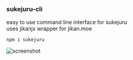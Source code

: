 ### sukejuru-cli
easy to use command line interface for sukejuru      
uses jikanjs wrapper for jikan.moe

`npm i sukejuru`

![screenshot](https://i.imgur.com/LimUZqO.png)
